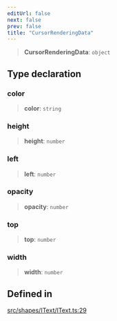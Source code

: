 ```yaml
---
editUrl: false
next: false
prev: false
title: "CursorRenderingData"
---
```


> **CursorRenderingData**: `object`

## Type declaration

### color

> **color**: `string`

### height

> **height**: `number`

### left

> **left**: `number`

### opacity

> **opacity**: `number`

### top

> **top**: `number`

### width

> **width**: `number`

## Defined in

[src/shapes/IText/IText.ts:29](https://github.com/fabricjs/fabric.js/blob/c093e29e73123dafcfa091ff4d5e04e690bb796e/src/shapes/IText/IText.ts#L29)
